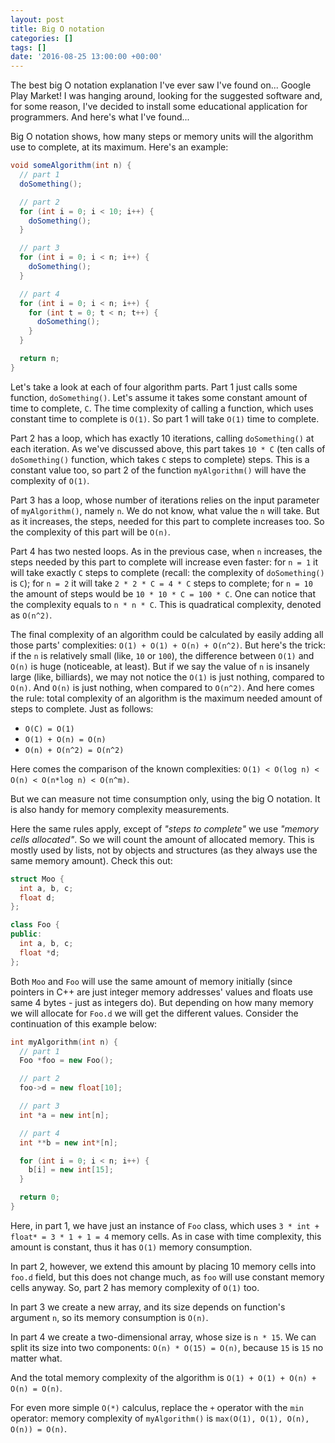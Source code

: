 ```yaml
---
layout: post
title: Big O notation
categories: []
tags: []
date: '2016-08-25 13:00:00 +00:00'
---
```


The best big O notation explanation I've ever saw I've found on... Google Play Market! I was
hanging around, looking for the suggested software and, for some reason, I've decided to
install some educational application for programmers. And here's what I've found...

<!--more-->

Big O notation shows, how many steps or memory units will the algorithm use to complete,
at its maximum. Here's an example:

```java
void someAlgorithm(int n) {
  // part 1
  doSomething();

  // part 2
  for (int i = 0; i < 10; i++) {
    doSomething();
  }

  // part 3
  for (int i = 0; i < n; i++) {
    doSomething();
  }

  // part 4
  for (int i = 0; i < n; i++) {
    for (int t = 0; t < n; t++) {
      doSomething();
    }
  }

  return n;
}
```

Let's take a look at each of four algorithm parts. Part 1 just calls some function, `doSomething()`.
Let's assume it takes some constant amount of time to complete, `C`. The time complexity of calling
a function, which uses constant time to complete is `O(1)`. So part 1 will take `O(1)` time to complete.

Part 2 has a loop, which has exactly 10 iterations, calling `doSomething()` at each iteration. As we've
discussed above, this part takes `10 * C` (ten calls of `doSomething()` function, which takes `C` steps to
complete) steps. This is a constant value too, so part 2 of the function `myAlgorithm()` will have the
complexity of `O(1)`.

Part 3 has a loop, whose number of iterations relies on the input parameter of `myAlgorithm()`, namely `n`.
We do not know, what value the `n` will take. But as it increases, the steps, needed for this part to complete
increases too. So the complexity of this part will be `O(n)`.

Part 4 has two nested loops. As in the previous case, when `n` increases, the steps needed by this part to
complete will increase even faster: for `n = 1` it will take exactly `C` steps to complete (recall:
the complexity of `doSomething()` is `C`); for `n = 2` it will take `2 * 2 * C = 4 * C` steps to complete;
for `n = 10` the amount of steps would be `10 * 10 * C = 100 * C`. One can notice that the complexity
equals to `n * n * C`. This is quadratical complexity, denoted as `O(n^2)`.

The final complexity of an algorithm could be calculated by easily adding all those parts' complexities:
`O(1) + O(1) + O(n) + O(n^2)`. But here's the trick: if the `n` is relatively small (like, `10` or `100`),
the difference between `O(1)` and `O(n)` is huge (noticeable, at least). But if we say the value of `n`
is insanely large (like, billiards), we may not notice the `O(1)` is just nothing, compared to `O(n)`. And
`O(n)` is just nothing, when compared to `O(n^2)`. And here comes the rule: total complexity of an algorithm is
the maximum needed amount of steps to complete. Just as follows:

* `O(C) = O(1)`
* `O(1) + O(n) = O(n)`
* `O(n) + O(n^2) = O(n^2)`

Here comes the comparison of the known complexities: `O(1) < O(log n) < O(n) < O(n*log n) < O(n^m)`.

But we can measure not time consumption only, using the big O notation. It is also handy for memory
complexity measurements.

Here the same rules apply, except of _"steps to complete"_ we use
_"memory cells allocated"_. So we will count the amount of allocated memory. This is mostly used
by lists, not by objects and structures (as they always use the same memory amount). Check this out:

```cpp 
struct Moo {
  int a, b, c;
  float d;
};

class Foo {
public:
  int a, b, c;
  float *d;
};
```

Both `Moo` and `Foo` will use the same amount of memory initially (since pointers in C++ are just
integer memory addresses' values and floats use same 4 bytes - just as integers do). But depending on
how many memory we will allocate for `Foo.d` we will get the different values. Consider the continuation
of this example below:

```cpp 
int myAlgorithm(int n) {
  // part 1
  Foo *foo = new Foo();

  // part 2
  foo->d = new float[10];

  // part 3
  int *a = new int[n];

  // part 4
  int **b = new int*[n];

  for (int i = 0; i < n; i++) {
    b[i] = new int[15];
  }

  return 0;
}
```

Here, in part 1, we have just an instance of `Foo` class, which uses
`3 * int + float* = 3 * 1 + 1 = 4` memory cells. As in case with time complexity, this amount is constant,
thus it has `O(1)` memory consumption.

In part 2, however, we extend this amount by placing 10 memory cells into
`foo.d` field, but this does not change much, as `foo` will use constant memory cells anyway. So, part 2 has
memory complexity of `O(1)` too.

In part 3 we create a new array, and its size depends on function's argument `n`, so its memory consumption
is `O(n)`.

In part 4 we create a two-dimensional array, whose size is `n * 15`. We can split its size into two components:
`O(n) * O(15) = O(n)`, because `15` is `15` no matter what.

And the total memory complexity of the algorithm is `O(1) + O(1) + O(n) + O(n) = O(n)`.

For even more simple `O(*)` calculus, replace the `+` operator with the `min` operator:
memory complexity of `myAlgorithm()` is `max(O(1), O(1), O(n), O(n)) = O(n)`.
